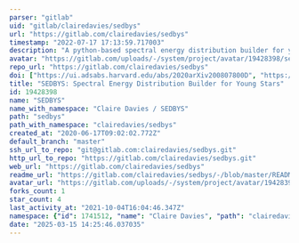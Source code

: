 ```yaml
---
parser: "gitlab"
uid: "gitlab/clairedavies/sedbys"
url: "https://gitlab.com/clairedavies/sedbys"
timestamp: "2022-07-17 17:13:59.717003"
description: "A python-based spectral energy distribution builder for young stars"
avatar: "https://gitlab.com/uploads/-/system/project/avatar/19428398/sedbys_logo.jpg"
repo_url: "https://gitlab.com/clairedavies/sedbys"
doi: ["https://ui.adsabs.harvard.edu/abs/2020arXiv200807800D", "https://ui.adsabs.harvard.edu/abs/2020ascl.soft08013D/abstract"]
title: "SEDBYS: Spectral Energy Distribution Builder for Young Stars"
id: 19428398
name: "SEDBYS"
name_with_namespace: "Claire Davies / SEDBYS"
path: "sedbys"
path_with_namespace: "clairedavies/sedbys"
created_at: "2020-06-17T09:02:02.772Z"
default_branch: "master"
ssh_url_to_repo: "git@gitlab.com:clairedavies/sedbys.git"
http_url_to_repo: "https://gitlab.com/clairedavies/sedbys.git"
web_url: "https://gitlab.com/clairedavies/sedbys"
readme_url: "https://gitlab.com/clairedavies/sedbys/-/blob/master/README.md"
avatar_url: "https://gitlab.com/uploads/-/system/project/avatar/19428398/sedbys_logo.jpg"
forks_count: 1
star_count: 4
last_activity_at: "2021-10-04T16:04:46.347Z"
namespace: {"id": 1741512, "name": "Claire Davies", "path": "clairedavies", "kind": "user", "full_path": "clairedavies", "parent_id": null, "avatar_url": "https://secure.gravatar.com/avatar/bf4967a530d7b57d33be0042b4d14dec?s=80&d=identicon", "web_url": "https://gitlab.com/clairedavies"}
date: "2025-03-15 14:25:46.037035"
---
```

